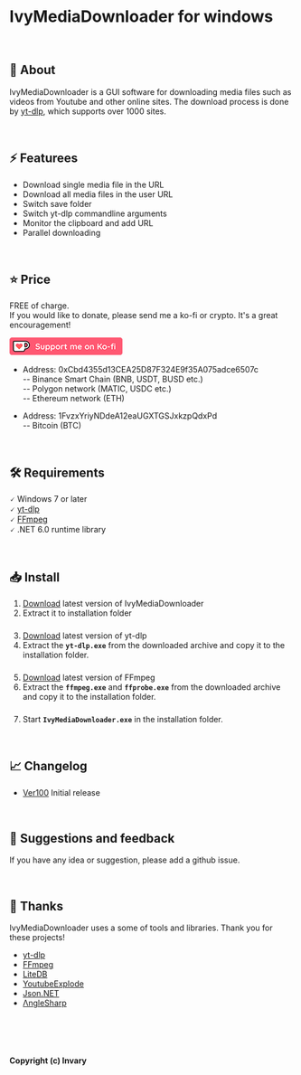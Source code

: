 # IvyMediaDownloader for windows




<br />

## 📝 About
IvyMediaDownloader is a GUI software for downloading media files such as videos from Youtube and other online sites.
The download process is done by [yt-dlp](https://github.com/yt-dlp/yt-dlp), which supports over 1000 sites.

<br />

## ⚡ Featurees

* Download single media file in the URL
* Download all media files in the user URL
* Switch save folder
* Switch yt-dlp commandline arguments 
* Monitor the clipboard and add URL
* Parallel downloading

<br />

## ⭐ Price

FREE of charge. <br /> 
If you would like to donate, please send me a ko-fi or crypto. It's a great encouragement!

[![ko-fi](https://raw.githubusercontent.com/Invary/IvyMediaDownloader/main/img/donation_kofi.png)](https://ko-fi.com/E1E7AC6QH)

- Address: 0xCbd4355d13CEA25D87F324E9f35A075adce6507c<br>
 -- Binance Smart Chain (BNB, USDT, BUSD etc.)<br>
 -- Polygon network (MATIC, USDC etc.)<br>
 -- Ethereum network (ETH)<br>

- Address: 1FvzxYriyNDdeA12eaUGXTGSJxkzpQdxPd<br>
 -- Bitcoin (BTC)<br>

<br />

## 🛠️ Requirements
 🗸 Windows 7 or later<br>
 🗸 [yt-dlp](https://github.com/yt-dlp/yt-dlp)<br>
 🗸 [FFmpeg](https://ffmpeg.org/)<br>
 🗸 .NET 6.0 runtime library<br>

<br />

## 📥 Install
1. [Download](https://github.com/Invary/IvyMediaDownloader/releases) latest version of IvyMediaDownloader
2. Extract it to installation folder
###
3. [Download](https://github.com/yt-dlp/yt-dlp/releases) latest version of yt-dlp
4. Extract the **`yt-dlp.exe`** from the downloaded archive and copy it to the installation folder.
###
5. [Download](https://ffmpeg.org/download.html) latest version of FFmpeg
6. Extract the **`ffmpeg.exe`** and **`ffprobe.exe`** from the downloaded archive and copy it to the installation folder.
###
7. Start **`IvyMediaDownloader.exe`** in the installation folder.

<br />



## 📈 Changelog

- [Ver100](https://github.com/Invary/IvyMediaDownloader/releases/tag/Ver100) 
Initial release

<br />

## 📩 Suggestions and feedback
If you have any idea or suggestion, please add a github issue.

<br />



## 💞 Thanks
IvyMediaDownloader uses a some of tools and libraries. Thank you for these projects!

- [yt-dlp](https://github.com/yt-dlp/yt-dlp)
- [FFmpeg](https://ffmpeg.org/)
- [LiteDB](https://www.litedb.org/)
- [YoutubeExplode](https://github.com/Tyrrrz/YoutubeExplode)
- [Json.NET](https://www.newtonsoft.com/json)
- [ΛngleSharp](https://anglesharp.github.io/)


<br />
<br />
<br />

#### Copyright (c) Invary




